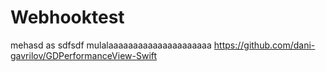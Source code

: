 # Webhooktest
mehasd
as
sdfsdf
mulalaaaaaaaaaaaaaaaaaaaaa
https://github.com/dani-gavrilov/GDPerformanceView-Swift
